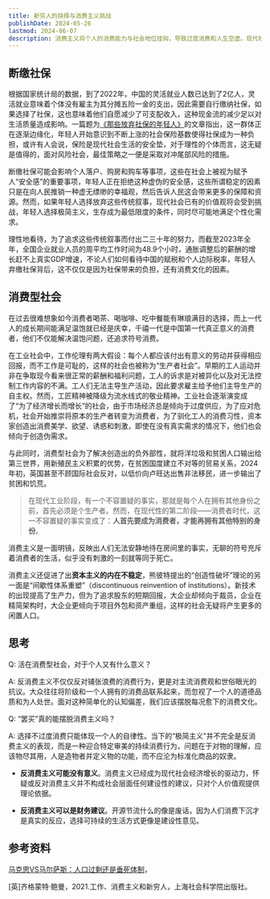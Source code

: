 ```yaml
---
title: 新穷人的抉择与消费主义挑战
publishDate: 2024-05-26
lastmod: 2024-06-07
description: 消费主义将个人的消费能力与社会地位挂钩，导致过度消费和人生空虚。现代社会由“生产者社会”转变为“消费者社会”，千禧一代是真正意义的消费着，作者提倡重构对物品的理解，摆脱每况愈下的消费文化。
---
```


## 断缴社保

根据国家统计局的数据，到了2022年，中国的灵活就业人数已达到了2亿人，灵活就业意味着个体没有雇主为其分摊五险一金的支出，因此需要自行缴纳社保，如果选择了社保，这也意味着他们自愿减少了可支配收入，这种现金流的减少足以对生活质量造成影响。一篇题为[《那些放弃社保的年轻人》](https://m.36kr.com/p/2697147955378311)的文章指出，这一群体正在逐渐边缘化，年轻人开始意识到不断上涨的社会保险基数使得社保成为一种负担，或许有人会说，保险是现代社会生活的安全垫，对于理性的个体而言，这无疑是值得的，面对风险社会，最佳策略之一便是采取对冲尾部风险的措施。

断缴社保可能会影响个人落户、购房和购车等事项，这些在社会上被视为赋予人“安全感”的重要事项，年轻人正在拒绝这种虚伪的安全感，这些所谓稳定的因素只是在向人民推销一种虚无缥缈的幸福观，然后告诉人民这会带来更多的保障和资源。然而，如果年轻人选择放弃这些传统叙事，现代社会已有的价值观将会受到挑战，年轻人选择极简主义，生存成为最低限度的条件，同时尽可能地满足个性化需求。

理性地看待，为了追求这些传统叙事而付出二三十年的努力，而截至2023年全年，全国企业就业人员的周平均工作时间为48.9个小时，通胀调整后的薪酬的增长赶不上真实GDP增速，不论人们如何看待中国的赋税和个人边际税率，年轻人弃缴社保背后，这不仅仅是因为社保带来的负担，还有消费文化的因素。

## 消费型社会

在过去很难想象如今消费者喝茶、喝咖啡、吃中餐能有琳琅满目的选择，而上一代人的成长期间能满足温饱就已经是庆幸，千禧一代是中国第一代真正意义的消费者，他们不仅能解决温饱问题，还追求符号消费。

在工业社会中，工作伦理有两大假设：每个人都应该付出有意义的劳动并获得相应回报，而不工作是可耻的，这样的社会也被称为“生产者社会”。早期的工人运动并非在争取现今看来很正常的薪酬和福利问题，工人的诉求是对被异化以及对无法控制工作内容的不满。工人们无法主导生产活动，因此要求雇主给予他们主导生产的自主权。然而，工匠精神被降级为流水线式的敬业精神。工业社会逐渐演变成了“为了经济增长而增长”的社会，由于市场经济总是倾向于过度供应，为了应对危机，社会开始推崇将原本的生产者转变为消费者，为了驯化工人的消费习性，资本家创造出消费美学、欲望、诱惑和刺激，即使在没有真实需求的情况下，他们也会倾向于创造伪需求。

与此同时，消费型社会为了解决创造出的负外部性，就将洋垃圾和贫困人口输出给第三世界，用新殖民主义积累的优势，在贫困国度建立不对等的贸易关系，2024年初，英国甚至不顾国际社会反对，以低价向卢旺达出售非法移民，进一步输出了贫困和饥荒。

> 在现代工业阶段，有一个不容置疑的事实，那就是每个人在拥有其他身份之前，首先必须是个生产者。然而，在现代性的第二阶段——消费者时代，这一不容置疑的事实变成了：**人首先要成为消费者，才能再拥有其他特别的身份**。

消费主义是一面明镜，反映出人们无法安静地待在房间里的事实，无聊的符号充斥着消费者的生活，似乎没有刺激的一刻就等同于死亡。

消费主义还促进了出**资本主义的内在不稳定**，熊彼特提出的“创造性破坏”理论的另一面是“间歇性体系重塑”（discontinuous reinvention of institutions）。新技术的出现提高了生产力，但为了追求股东的短期回报，大企业却倾向于裁员，企业在精简架构时，大企业更倾向于项目外包和资产重组，这样的社会无疑将产生更多的闲置人口。

## 思考

Q: 活在消费型社会，对于个人又有什么意义？

A: 反消费主义不仅仅反对铺张浪费的消费行为，更是对主流消费观和世俗眼光的抗议。大众往往将阶级和一个人拥有的消费品联系起来，而忽视了一个人的道德品质和为人处世。面对这种简单化的认知偏差，我们应该摆脱每况愈下的消费文化。

Q: “罢买”真的能摆脱消费主义吗？

A: 选择不过度消费只能体现一个人的自律性。当下的“极简主义”并不完全是反消费主义的表现，而是一种迎合特定审美的持续消费行为，问题在于对物的理解，应该物尽其用，人是造物者并定义物的功能，而不应沦为标准化商品的奴隶。

- **反消费主义可能没有意义**。消费主义已经成为现代社会经济增长的驱动力，怀疑或反对消费主义并不构成社会层面任何建设性的建议，只对个人价值观提供理论依据。

- **反消费主义可以是财务建议**。开源节流什么的像是废话，因为人们消费下沉才是真实的反应，选择可持续的生活方式更像是建设性意见。

## 参考资料

[马克思VS马尔萨斯：人口过剩还是垂死体制](https://www.marxist.com/marx-versus-malthus-overpopulation-or-senile-system-cn-simplified.htm)，

[英]齐格蒙特·鲍曼，2021.工作、消费主义和新穷人，上海社会科学院出版社。
